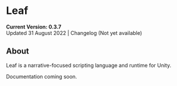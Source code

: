 # Leaf

**Current Version: 0.3.7**  
Updated 31 August 2022 | Changelog (Not yet available)

## About
Leaf is a narrative-focused scripting language and runtime for Unity.

Documentation coming soon.